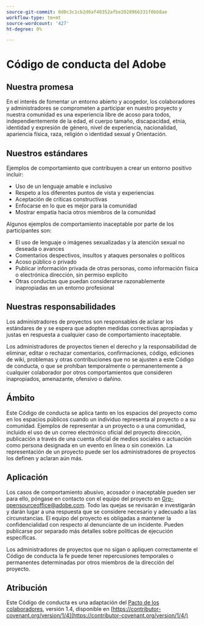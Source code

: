 ```yaml
---
source-git-commit: 0d0c3c1cb2d0af48352afbe2028966331f0bb8ae
workflow-type: tm+mt
source-wordcount: '427'
ht-degree: 0%

---
```

# Código de conducta del Adobe

## Nuestra promesa

En el interés de fomentar un entorno abierto y acogedor,
los colaboradores y administradores se comprometen a participar en nuestro proyecto y
nuestra comunidad es una experiencia libre de acoso para todos, independientemente de la edad, el cuerpo
tamaño, discapacidad, etnia, identidad y expresión de género, nivel de experiencia,
nacionalidad, apariencia física, raza, religión o identidad sexual y
Orientación.

## Nuestros estándares

Ejemplos de comportamiento que contribuyen a crear un entorno positivo
incluir:

* Uso de un lenguaje amable e inclusivo
* Respeto a los diferentes puntos de vista y experiencias
* Aceptación de críticas constructivas
* Enfocarse en lo que es mejor para la comunidad
* Mostrar empatía hacia otros miembros de la comunidad

Algunos ejemplos de comportamiento inaceptable por parte de los participantes son:

* El uso de lenguaje o imágenes sexualizadas y la atención sexual no deseada o
avances
* Comentarios despectivos, insultos y ataques personales o políticos
* Acoso público o privado
* Publicar información privada de otras personas, como información física o electrónica
dirección, sin permiso explícito
* Otras conductas que puedan considerarse razonablemente inapropiadas en un
entorno profesional

## Nuestras responsabilidades

Los administradores de proyectos son responsables de aclarar los estándares de
y se espera que adopten medidas correctivas apropiadas y justas en
respuesta a cualquier caso de comportamiento inaceptable.

Los administradores de proyectos tienen el derecho y la responsabilidad de eliminar, editar o
rechazar comentarios, confirmaciones, código, ediciones de wiki, problemas y otras contribuciones
que no se ajusten a este Código de conducta, o que se prohíban temporalmente o
permanentemente a cualquier colaborador por otros comportamientos que consideren inapropiados,
amenazante, ofensivo o dañino.

## Ámbito

Este Código de conducta se aplica tanto en los espacios del proyecto como en los espacios públicos
cuando un individuo representa al proyecto o a su comunidad. Ejemplos de
representar a un proyecto o a una comunidad, incluido el uso de un correo electrónico oficial del proyecto
dirección, publicación a través de una cuenta oficial de medios sociales o actuación como persona designada
en un evento en línea o sin conexión. La representación de un proyecto puede ser
los administradores de proyectos los definen y aclaran aún más.

## Aplicación

Los casos de comportamiento abusivo, acosador o inaceptable pueden ser
para ello, póngase en contacto con el equipo del proyecto en Grp-opensourceoffice@adobe.com. Todo
las quejas se revisarán e investigarán y darán lugar a una respuesta que
se considere necesario y adecuado a las circunstancias. El equipo del proyecto es
obligadas a mantener la confidencialidad con respecto al denunciante de un incidente.
Pueden publicarse por separado más detalles sobre políticas de ejecución específicas.

Los administradores de proyectos que no sigan o apliquen correctamente el Código de conducta
la fe puede tener repercusiones temporales o permanentes determinadas por otros
miembros de la dirección del proyecto.

## Atribución

Este Código de conducta es una adaptación del [Pacto de los colaboradores](https://contributor-covenant.org), versión 1.4,
disponible en [https://contributor-covenant.org/version/1/4](https://contributor-covenant.org/version/1/4/)
